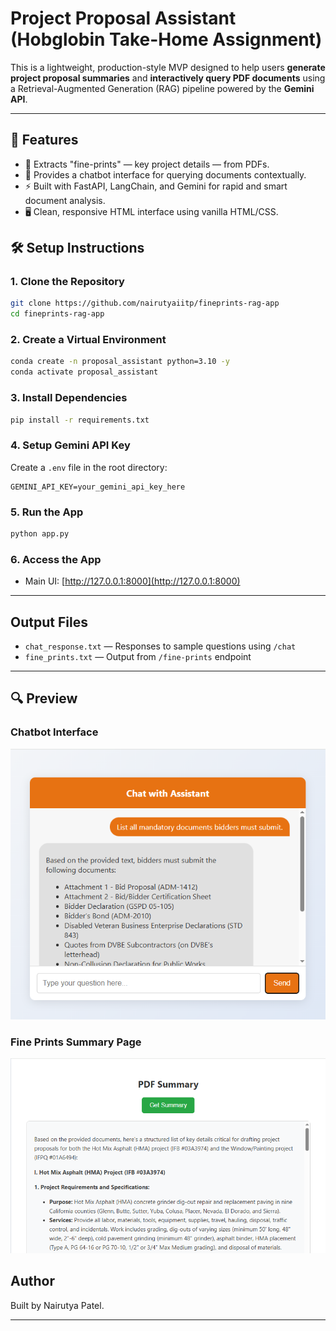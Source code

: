 # Project Proposal Assistant (Hobglobin Take-Home Assignment)

This is a lightweight, production-style MVP designed to help users **generate project proposal summaries** and **interactively query PDF documents** using a Retrieval-Augmented Generation (RAG) pipeline powered by the **Gemini API**.

---

## 🚀 Features

- 📄 Extracts "fine-prints" — key project details — from PDFs.
- 💬 Provides a chatbot interface for querying documents contextually.
- ⚡ Built with FastAPI, LangChain, and Gemini for rapid and smart document analysis.
- 🖥️ Clean, responsive HTML interface using vanilla HTML/CSS.


## 🛠️ Setup Instructions

### 1. Clone the Repository
```bash
git clone https://github.com/nairutyaiitp/fineprints-rag-app
cd fineprints-rag-app
```

### 2. Create a Virtual Environment
```bash
conda create -n proposal_assistant python=3.10 -y
conda activate proposal_assistant
```

### 3. Install Dependencies
```bash
pip install -r requirements.txt
```

### 4. Setup Gemini API Key
Create a `.env` file in the root directory:
```env
GEMINI_API_KEY=your_gemini_api_key_here
```
### 5. Run the App
```bash
python app.py
```

### 6. Access the App
- Main UI: [http://127.0.0.1:8000](http://127.0.0.1:8000)
---


## Output Files

- `chat_response.txt` — Responses to sample questions using `/chat`
- `fine_prints.txt` — Output from `/fine-prints` endpoint
---
## 🔍 Preview

### Chatbot Interface
![Chatbot UI](screenshot/chatbot.png)

### Fine Prints Summary Page
![Summary UI](screenshot/summary.png)


## Author
Built by Nairutya Patel.

---
